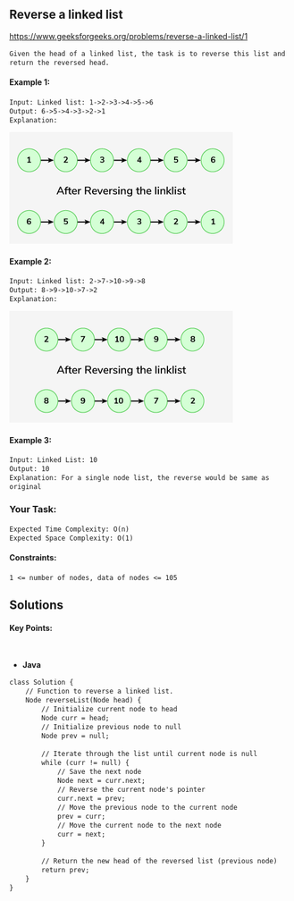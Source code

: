 ## Reverse a linked list


https://www.geeksforgeeks.org/problems/reverse-a-linked-list/1


```
Given the head of a linked list, the task is to reverse this list and return the reversed head.
```


#### Example 1:

```
Input: Linked list: 1->2->3->4->5->6
Output: 6->5->4->3->2->1
Explanation:
```
![alt text](image.png)
#### Example 2:
```
Input: Linked list: 2->7->10->9->8 
Output: 8->9->10->7->2
Explanation:
```
![alt text](image-1.png)
#### Example 3:
```
Input: Linked List: 10
Output: 10
Explanation: For a single node list, the reverse would be same as original
```
### Your Task:

```
Expected Time Complexity: O(n)
Expected Space Complexity: O(1)
```

#### Constraints:
```
1 <= number of nodes, data of nodes <= 105
```

## Solutions

#### Key Points:
```


```

* **Java**

```
class Solution {
    // Function to reverse a linked list.
    Node reverseList(Node head) {
        // Initialize current node to head
        Node curr = head;
        // Initialize previous node to null
        Node prev = null;
        
        // Iterate through the list until current node is null
        while (curr != null) {
            // Save the next node
            Node next = curr.next;
            // Reverse the current node's pointer
            curr.next = prev;
            // Move the previous node to the current node
            prev = curr;
            // Move the current node to the next node
            curr = next;
        }
        
        // Return the new head of the reversed list (previous node)
        return prev;
    }
}

```



























